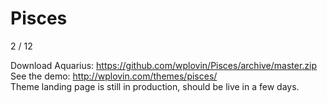 Pisces
========

2 / 12

Download Aquarius: https://github.com/wplovin/Pisces/archive/master.zip <br />
See the demo: http://wplovin.com/themes/pisces/ <br />
Theme landing page is still in production, should be live in a few days.
